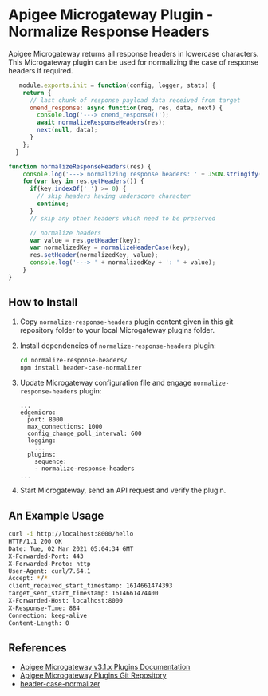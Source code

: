 # Apigee Microgateway Plugin - Normalize Response Headers

Apigee Microgateway returns all response headers in lowercase characters. This Microgateway plugin can be used for normalizing the case of response headers if required.

```js
   module.exports.init = function(config, logger, stats) {
    return {
      // last chunk of response payload data received from target
      onend_response: async function(req, res, data, next) {
        console.log('---> onend_response()');
        await normalizeResponseHeaders(res);
        next(null, data);
      }
    };
  }
```

```js
function normalizeResponseHeaders(res) {
    console.log('---> normalizing response headers: ' + JSON.stringify(res.getHeaders()));
    for(var key in res.getHeaders()) {
      if(key.indexOf('_') >= 0) {
        // skip headers having underscore character
        continue;
      }
      // skip any other headers which need to be preserved

      // normalize headers
      var value = res.getHeader(key);
      var normalizedKey = normalizeHeaderCase(key);
      res.setHeader(normalizedKey, value);
      console.log('---> ' + normalizedKey + ': ' + value);
    }
}
```

## How to Install

1. Copy `normalize-response-headers` plugin content given in this git repository folder to your local Microgateway plugins folder.

2. Install dependencies of `normalize-response-headers` plugin:
   ```bash
   cd normalize-response-headers/
   npm install header-case-normalizer
   ```

3. Update Microgateway configuration file and engage `normalize-response-headers` plugin:
   ```
   ...
   edgemicro:
     port: 8000
     max_connections: 1000
     config_change_poll_interval: 600
     logging:
       ...
     plugins:
       sequence:
       - normalize-response-headers
   ...
   ```

4. Start Microgateway, send an API request and verify the plugin.

## An Example Usage

```bash
curl -i http://localhost:8000/hello
HTTP/1.1 200 OK
Date: Tue, 02 Mar 2021 05:04:34 GMT
X-Forwarded-Port: 443
X-Forwarded-Proto: http
User-Agent: curl/7.64.1
Accept: */*
client_received_start_timestamp: 1614661474393
target_sent_start_timestamp: 1614661474400
X-Forwarded-Host: localhost:8000
X-Response-Time: 884
Connection: keep-alive
Content-Length: 0
```

## References
- [Apigee Microgateway v3.1.x Plugins Documentation](https://docs.apigee.com/api-platform/microgateway/3.1.x/use-plugins)
- [Apigee Microgateway Plugins Git Repository](https://github.com/apigee/microgateway-plugins)
- [header-case-normalizer](https://www.npmjs.com/package/header-case-normalizer)
